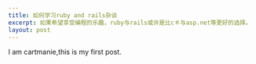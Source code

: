 ```yaml
---
title: 如何学习ruby and rails杂谈
excerpt: 如果希望享受编程的乐趣，ruby与rails或许是比c＃与asp.net等更好的选择。
layout: post
---
```

I am cartmanie,this is my first post.
  